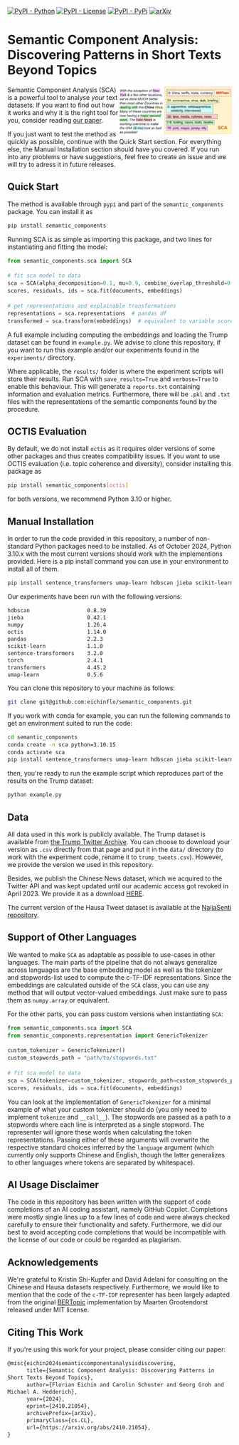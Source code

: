 

[![PyPI - Python](https://img.shields.io/badge/python-v3.8+-blue.svg)](https://pypi.org/project/semantic-components/0.1.0/)
[![PyPI - License](https://img.shields.io/badge/license-MIT-green.svg)](https://github.com/mainlp/semantic_components/blob/main/LICENSE)
[![PyPI - PyPi](https://img.shields.io/pypi/v/semantic-components)](https://pypi.org/project/semantic-components/0.1.0/)
[![arXiv](https://img.shields.io/badge/arXiv-2410.21054-<COLOR>.svg)](https://arxiv.org/abs/2410.21054)


# Semantic Component Analysis: Discovering Patterns in Short Texts Beyond Topics

<img src="images/tweet_decomposition.png" width="50%" height="50%" align="right" />

Semantic Component Analysis (SCA) is a powerful tool to analyse *your* text datasets. If you want to find out how it works and why it is the right tool for you, consider reading [our paper](https://arxiv.org/abs/2410.21054).

If you just want to test the method as quickly as possible, continue with the Quick Start section. For everything else, the Manual Installation section should have you covered. If you run into any problems or have suggestions, feel free to create an issue and we will try to adress it in future releases.

## Quick Start

The method is available through `pypi` and part of the `semantic_components` package. You can install it as

```bash
pip install semantic_components
```

Running SCA is as simple as importing this package, and two lines for instantiating and fitting the model:

```python
from semantic_components.sca import SCA

# fit sca model to data
sca = SCA(alpha_decomposition=0.1, mu=0.9, combine_overlap_threshold=0.5)
scores, residuals, ids = sca.fit(documents, embeddings)

# get representations and explainable transformations
representations = sca.representations  # pandas df
transformed = sca.transform(embeddings)  # equivalent to variable scores above
```

A full example including computing the embeddings and loading the Trump dataset can be found in `example.py`. We advise to clone this repository, if you want to run this example and/or our experiments found in the `experiments/` directory. 

Where applicable, the `results/` folder is where the experiment scripts will store their results. Run SCA with `save_results=True` and `verbose=True` to enable this behaviour. This will generate a `reports.txt` containing information and evaluation metrics. Furthermore, there will be `.pkl` and `.txt` files with the representations of the semantic components found by the procedure.

## OCTIS Evaluation

By default, we do not install `octis` as it requires older versions of some other packages and thus creates compatibility issues. If you want to 
use OCTIS evaluation (i.e. topic coherence and diversity), consider installing this package as
```bash
pip install semantic_components[octis]
```
for both versions, we recommend Python 3.10 or higher.

## Manual Installation

In order to run the code provided in this repository, a number of non-standard Python packages need to be installed. As of October 2024, Python 3.10.x with the most current versions should work with the implementions provided. Here is a pip install command you can use in your environment to install all of them.
```bash
pip install sentence_transformers umap-learn hdbscan jieba scikit-learn pandas octis
```

Our experiments have been run with the following versions:

```
hdbscan                  0.8.39
jieba                    0.42.1
numpy                    1.26.4
octis                    1.14.0
pandas                   2.2.3
scikit-learn             1.1.0
sentence-transformers    3.2.0
torch                    2.4.1
transformers             4.45.2
umap-learn               0.5.6
```
You can clone this repository to your machine as follows:
```bash
git clone git@github.com:eichinflo/semantic_components.git
```

If you work with conda for example, you can run the following commands to get an environment suited to run the code:

```bash
cd semantic_components
conda create -n sca python=3.10.15
conda activate sca
pip install sentence_transformers umap-learn hdbscan jieba scikit-learn pandas octis
```
then, you're ready to run the example script which reproduces part of the results on the Trump dataset:
```bash
python example.py
```

## Data

All data used in this work is publicly available. The Trump dataset is available from [the Trump Twitter Archive](https://www.thetrumparchive.com/). You can choose to download your version as `.csv` directly from that page and put it in the `data/`
directory (to work with the experiment code, rename it to `trump_tweets.csv`). However, we provide the version we used in this repository. 

Besides, we publish the Chinese News dataset, which we acquired to the Twitter API and was kept updated until our academic access got revoked in April 2023. We provide it as a download [HERE](https://drive.google.com/drive/folders/19H4gjnXGviXZUS8prv3l1WngGKwOpCMP?usp=sharing).

The current version of the Hausa Tweet dataset is available at the [NaijaSenti repository](https://github.com/hausanlp/NaijaSenti/blob/main/sections/unlabeled_twitter_corpus.md).

## Support of Other Languages

We wanted to make `SCA` as adaptable as possible to use-cases in other languages. The main parts of the pipeline that do not always generalize across languages are the base embedding model as well as the tokenizer and stopwords-list used to compute the c-TF-IDF representations. Since the embeddings are calculated outside of the `SCA` class, you can use any method that will output vector-valued embeddings. Just make sure to pass them as `numpy.array` or equivalent.

For the other parts, you can pass custom versions when instantiating `SCA`:

```python
from semantic_components.sca import SCA
from semantic_components.representation import GenericTokenizer

custom_tokenizer = GenericTokenizer()
custom_stopwords_path = "path/to/stopwords.txt"

# fit sca model to data
sca = SCA(tokenizer=custom_tokenizer, stopwords_path=custom_stopwords_path)
scores, residuals, ids = sca.fit(documents, embeddings)
```

You can look at the implementation of `GenericTokenizer` for a minimal example of what your custom tokenizer should do (you only need to implement `tokenize` and `__call__`). The stopwords are passed as a path to a stopwords where each line is interpreted as a single stopword. The representer will ignore these words when calculating the token representations. Passing either of these arguments will overwrite the respective standard choices inferred by the `language` argument (which currently only supports Chinese and English, though the latter generalizes to other languages where tokens are separated by whitespace).

## AI Usage Disclaimer

The code in this repository has been written with the support of code completions of an AI coding assistant, namely GitHub Copilot. Completions were mostly single lines up to a few lines of code and were always checked carefully to ensure their functionality and safety. Furthermore, we did our best to avoid accepting code completions that would be incompatible with the license of our code or could be regarded as plagiarism.


## Acknowledgements

We're grateful to Kristin Shi-Kupfer and David Adelani for consulting on the Chinese and Hausa datasets respectively. Furthermore, we would like to mention that the code of the `c-TF-IDF` representer has been largely adapted from the original [BERTopic](https://github.com/MaartenGr/BERTopic) implementation by 
Maarten Grootendorst released under MIT license. 

## Citing This Work

If you're using this work for your project, please consider citing our paper:

```bibtext
@misc{eichin2024semanticcomponentanalysisdiscovering,
      title={Semantic Component Analysis: Discovering Patterns in Short Texts Beyond Topics}, 
      author={Florian Eichin and Carolin Schuster and Georg Groh and Michael A. Hedderich},
      year={2024},
      eprint={2410.21054},
      archivePrefix={arXiv},
      primaryClass={cs.CL},
      url={https://arxiv.org/abs/2410.21054}, 
}
```
